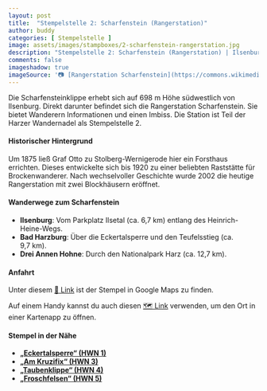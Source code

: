 ```yaml
---
layout: post
title:  "Stempelstelle 2: Scharfenstein (Rangerstation)"
author: buddy
categories: [ Stempelstelle ]
image: assets/images/stampboxes/2-scharfenstein-rangerstation.jpg
description: "Stempelstelle 2: Scharfenstein (Rangerstation) | Ilsenburg"
comments: false
imageshadow: true
imageSource: '📷 [Rangerstation Scharfenstein](https://commons.wikimedia.org/wiki/File:RangerstatationScharfenstein.jpg) von <a href="https://de.wikipedia.org/wiki/User:Hejkal" class="extiw" title="de:User:Hejkal">Hejkal</a> unter Lizenz [CC BY-SA 2.0 de](https://creativecommons.org/licenses/by-sa/2.0/de/deed.en)'
---
```


Die Scharfensteinklippe erhebt sich auf 698 m Höhe südwestlich von Ilsenburg. Direkt darunter befindet sich die Rangerstation Scharfenstein. Sie bietet Wanderern Informationen und einen Imbiss. Die Station ist Teil der Harzer Wandernadel als Stempelstelle 2.

#### Historischer Hintergrund

Um 1875 ließ Graf Otto zu Stolberg-Wernigerode hier ein Forsthaus errichten. Dieses entwickelte sich bis 1920 zu einer beliebten Raststätte für Brockenwanderer. Nach wechselvoller Geschichte wurde 2002 die heutige Rangerstation mit zwei Blockhäusern eröffnet.

#### Wanderwege zum Scharfenstein

- **Ilsenburg**: Vom Parkplatz Ilsetal (ca. 6,7 km) entlang des Heinrich-Heine-Wegs.
- **Bad Harzburg**: Über die Eckertalsperre und den Teufelsstieg (ca. 9,7 km).
- **Drei Annen Hohne**: Durch den Nationalpark Harz (ca. 12,7 km).

#### Anfahrt

Unter diesem [📍 Link](https://www.google.com/maps/dir/?api=1&origin=&destination=51.83017%2C%2010.60277) ist der Stempel in Google Maps zu finden.

<div class="android-only">
  Auf einem Handy kannst du auch diesen 
  <a href="geo:51.83017,10.60277">🗺️ Link</a> 
  verwenden, um den Ort in einer Kartenapp zu öffnen.
  <p></p>
</div>

#### Stempel in der Nähe

- [**„Eckertalsperre“ (HWN 1)**](/stempelstelle-1-eckertalsperre-staumauer)
- [**„Am Kruzifix“ (HWN 3)**](/stempelstelle-3-am-kruzifix)
- [**„Taubenklippe“ (HWN 4)**](/stempelstelle-4-taubenklippe)
- [**„Froschfelsen“ (HWN 5)**](/stempelstelle-5-froschfelsen)
